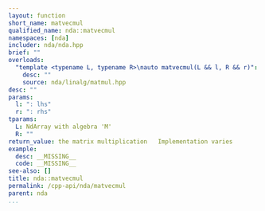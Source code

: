 ```yaml
---
layout: function
short_name: matvecmul
qualified_name: nda::matvecmul
namespaces: [nda]
includer: nda/nda.hpp
brief: ""
overloads:
  "template <typename L, typename R>\nauto matvecmul(L && l, R && r)":
    desc: ""
    source: nda/linalg/matmul.hpp
desc: ""
params:
  l: ": lhs"
  r: ": rhs"
tparams:
  L: NdArray with algebra 'M'
  R: ""
return_value: the matrix multiplication   Implementation varies
example:
  desc: __MISSING__
  code: __MISSING__
see-also: []
title: nda::matvecmul
permalink: /cpp-api/nda/matvecmul
parent: nda
...
```


